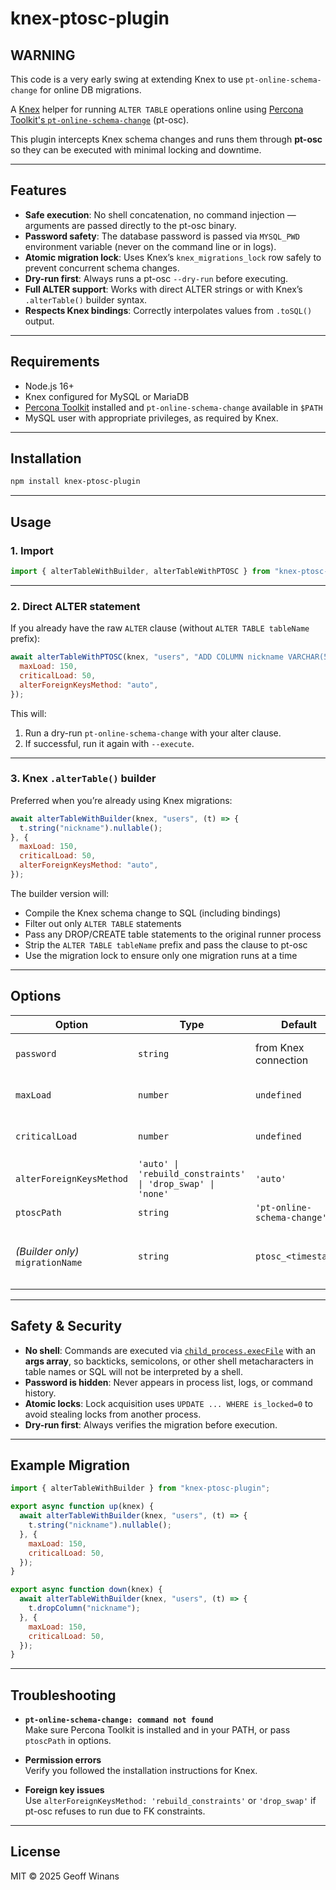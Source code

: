 # knex-ptosc-plugin

## WARNING

This code is a very early swing at extending Knex to use
`pt-online-schema-change` for online DB migrations.

A [Knex](https://knexjs.org/) helper for running `ALTER TABLE` operations online
using
[Percona Toolkit's `pt-online-schema-change`](https://www.percona.com/doc/percona-toolkit/LATEST/pt-online-schema-change.html)
(pt-osc).

This plugin intercepts Knex schema changes and runs them through **pt-osc** so
they can be executed with minimal locking and downtime.

---

## Features

- **Safe execution**: No shell concatenation, no command injection — arguments
  are passed directly to the pt-osc binary.
- **Password safety**: The database password is passed via `MYSQL_PWD`
  environment variable (never on the command line or in logs).
- **Atomic migration lock**: Uses Knex’s `knex_migrations_lock` row safely to
  prevent concurrent schema changes.
- **Dry-run first**: Always runs a pt-osc `--dry-run` before executing.
- **Full ALTER support**: Works with direct ALTER strings or with Knex’s
  `.alterTable()` builder syntax.
- **Respects Knex bindings**: Correctly interpolates values from `.toSQL()`
  output.

---

## Requirements

- Node.js 16+
- Knex configured for MySQL or MariaDB
- [Percona Toolkit](https://www.percona.com/doc/percona-toolkit/LATEST/pt-online-schema-change.html)
  installed and `pt-online-schema-change` available in `$PATH`
- MySQL user with appropriate privileges, as required by Knex.

---

## Installation

```sh
npm install knex-ptosc-plugin
```

---

## Usage

### 1. Import

```js
import { alterTableWithBuilder, alterTableWithPTOSC } from "knex-ptosc-plugin";
```

---

### 2. Direct ALTER statement

If you already have the raw `ALTER` clause (without `ALTER TABLE tableName`
prefix):

```js
await alterTableWithPTOSC(knex, "users", "ADD COLUMN nickname VARCHAR(50)", {
  maxLoad: 150,
  criticalLoad: 50,
  alterForeignKeysMethod: "auto",
});
```

This will:

1. Run a dry-run `pt-online-schema-change` with your alter clause.
2. If successful, run it again with `--execute`.

---

### 3. Knex `.alterTable()` builder

Preferred when you’re already using Knex migrations:

```js
await alterTableWithBuilder(knex, "users", (t) => {
  t.string("nickname").nullable();
}, {
  maxLoad: 150,
  criticalLoad: 50,
  alterForeignKeysMethod: "auto",
});
```

The builder version will:

- Compile the Knex schema change to SQL (including bindings)
- Filter out only `ALTER TABLE` statements
- Pass any DROP/CREATE table statements to the original runner process
- Strip the `ALTER TABLE tableName` prefix and pass the clause to pt-osc
- Use the migration lock to ensure only one migration runs at a time

---

## Options

| Option                           | Type                                                       | Default                     | Description                                                                                            |
| -------------------------------- | ---------------------------------------------------------- | --------------------------- | ------------------------------------------------------------------------------------------------------ |
| `password`                       | `string`                                                   | from Knex connection        | Override DB password; will be passed via `MYSQL_PWD` env                                               |
| `maxLoad`                        | `number`                                                   | `undefined`                 | Passed to `--max-load` (e.g. `Threads_connected=150`)                                                  |
| `criticalLoad`                   | `number`                                                   | `undefined`                 | Passed to `--critical-load` (e.g. `Threads_running=50`)                                                |
| `alterForeignKeysMethod`         | `'auto' \| 'rebuild_constraints' \| 'drop_swap' \| 'none'` | `'auto'`                    | Passed to `--alter-foreign-keys-method`                                                                |
| `ptoscPath`                      | `string`                                                   | `'pt-online-schema-change'` | Path to pt-osc binary                                                                                  |
| _(Builder only)_ `migrationName` | `string`                                                   | `ptosc_<timestamp>`         | **Deprecated** — we no longer insert into `knex_migrations` manually. Knex handles migration tracking. |

---

## Safety & Security

- **No shell**: Commands are executed via
  [`child_process.execFile`](https://nodejs.org/api/child_process.html#child_processexecfilefile-args-options-callback)
  with an **args array**, so backticks, semicolons, or other shell
  metacharacters in table names or SQL will not be interpreted by a shell.
- **Password is hidden**: Never appears in process list, logs, or command
  history.
- **Atomic locks**: Lock acquisition uses `UPDATE ... WHERE is_locked=0` to
  avoid stealing locks from another process.
- **Dry-run first**: Always verifies the migration before execution.

---

## Example Migration

```js
import { alterTableWithBuilder } from "knex-ptosc-plugin";

export async function up(knex) {
  await alterTableWithBuilder(knex, "users", (t) => {
    t.string("nickname").nullable();
  }, {
    maxLoad: 150,
    criticalLoad: 50,
  });
}

export async function down(knex) {
  await alterTableWithBuilder(knex, "users", (t) => {
    t.dropColumn("nickname");
  }, {
    maxLoad: 150,
    criticalLoad: 50,
  });
}
```

---

## Troubleshooting

- **`pt-online-schema-change: command not found`**\
  Make sure Percona Toolkit is installed and in your PATH, or pass `ptoscPath`
  in options.

- **Permission errors**\
  Verify you followed the installation instructions for Knex.

- **Foreign key issues**\
  Use `alterForeignKeysMethod: 'rebuild_constraints'` or `'drop_swap'` if pt-osc
  refuses to run due to FK constraints.

---

## License

MIT © 2025 Geoff Winans
